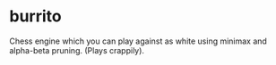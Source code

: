 # burrito
Chess engine which you can play against as white using minimax and alpha-beta pruning. (Plays crappily).
